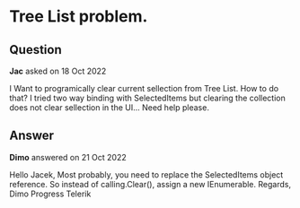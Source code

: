 # Tree List problem.

## Question

**Jac** asked on 18 Oct 2022

I Want to programically clear current sellection from Tree List. How to do that? I tried two way binding with SelectedItems but clearing the collection does not clear sellection in the UI... Need help please.

## Answer

**Dimo** answered on 21 Oct 2022

Hello Jacek, Most probably, you need to replace the SelectedItems object reference. So instead of calling.Clear(), assign a new IEnumerable. Regards, Dimo Progress Telerik
